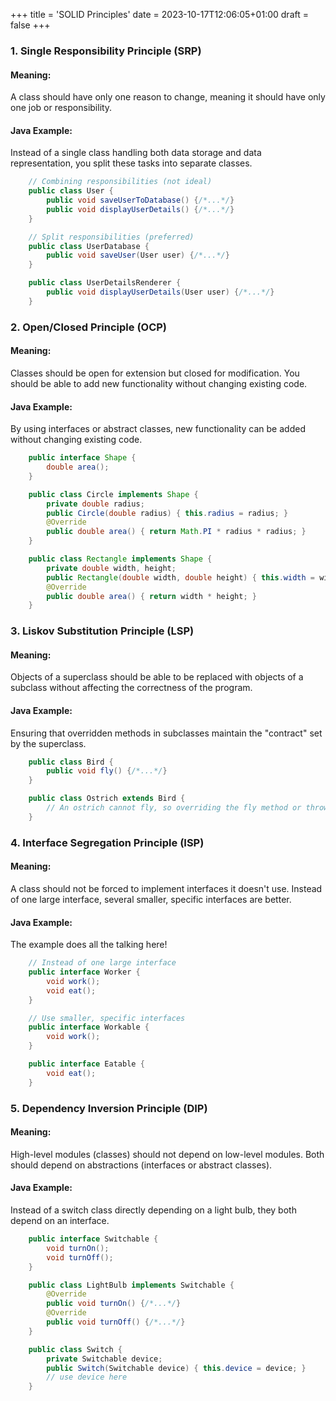 +++
title = 'SOLID Principles'
date = 2023-10-17T12:06:05+01:00
draft = false
+++

### 1. Single Responsibility Principle (SRP)

#### Meaning:
A class should have only one reason to change, meaning it should have only one job or responsibility.

#### Java Example:
Instead of a single class handling both data storage and data representation, you split these tasks into separate classes.

```java
    // Combining responsibilities (not ideal)
    public class User {
        public void saveUserToDatabase() {/*...*/}
        public void displayUserDetails() {/*...*/}
    }

    // Split responsibilities (preferred)
    public class UserDatabase {
        public void saveUser(User user) {/*...*/}
    }

    public class UserDetailsRenderer {
        public void displayUserDetails(User user) {/*...*/}
    }
```

### 2. Open/Closed Principle (OCP)

#### Meaning:
Classes should be open for extension but closed for modification. You should be able to add new functionality without changing existing code.

#### Java Example:
By using interfaces or abstract classes, new functionality can be added without changing existing code.

```java
    public interface Shape {
        double area();
    }

    public class Circle implements Shape {
        private double radius;
        public Circle(double radius) { this.radius = radius; }
        @Override
        public double area() { return Math.PI * radius * radius; }
    }

    public class Rectangle implements Shape {
        private double width, height;
        public Rectangle(double width, double height) { this.width = width; this.height = height; }
        @Override
        public double area() { return width * height; }
    }
```

### 3. Liskov Substitution Principle (LSP)

#### Meaning:
Objects of a superclass should be able to be replaced with objects of a subclass without affecting the correctness of the program.

#### Java Example:
Ensuring that overridden methods in subclasses maintain the "contract" set by the superclass.

```java
    public class Bird {
        public void fly() {/*...*/}
    }

    public class Ostrich extends Bird {
        // An ostrich cannot fly, so overriding the fly method or throwing an exception would violate LSP.
    }
```

### 4. Interface Segregation Principle (ISP)

#### Meaning:
A class should not be forced to implement interfaces it doesn't use. Instead of one large interface, several smaller, specific interfaces are better.

#### Java Example:
The example does all the talking here!

```java
    // Instead of one large interface
    public interface Worker {
        void work();
        void eat();
    }

    // Use smaller, specific interfaces
    public interface Workable {
        void work();
    }

    public interface Eatable {
        void eat();
    }
```

### 5. Dependency Inversion Principle (DIP)

#### Meaning:
High-level modules (classes) should not depend on low-level modules. Both should depend on abstractions (interfaces or abstract classes).

#### Java Example:
Instead of a switch class directly depending on a light bulb, they both depend on an interface.

```java
    public interface Switchable {
        void turnOn();
        void turnOff();
    }

    public class LightBulb implements Switchable {
        @Override
        public void turnOn() {/*...*/}
        @Override
        public void turnOff() {/*...*/}
    }

    public class Switch {
        private Switchable device;
        public Switch(Switchable device) { this.device = device; }
        // use device here
    }
```